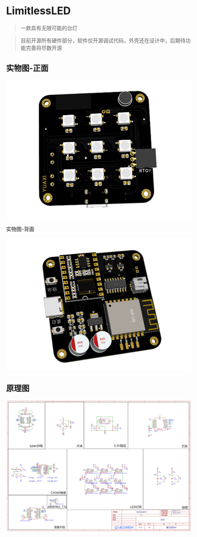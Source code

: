 # LimitlessLED

> 一款具有无限可能的台灯

> 目前开源所有硬件部分，软件仅开源调试代码，外壳还在设计中，后期待功能完善将尽数开源

## 实物图-正面

![](img/PixPin_2024-11-13_15-58-43.png)

实物图-背面

![](img/PixPin_2024-11-13_15-58-14.png)

## 原理图

![](img/SCH_Schematic1_1-P1_2024-11-13.png)